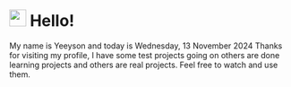  <h1>
    <img src="https://emojis.slackmojis.com/emojis/images/1643510097/45343/hi.gif?1643510097" width="30"/> 
    Hello!
 </h1>
 <p>
    My name is Yeeyson and today is Wednesday, 13 November 2024
    Thanks for visiting my profile, I have some test projects going on others are done learning projects and others are real projects.
    Feel free to watch and use them.
 </p>